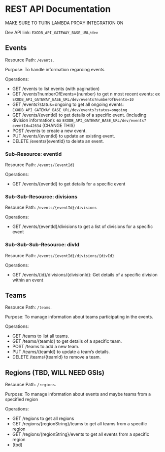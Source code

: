 # REST API Documentation

MAKE SURE TO TURN LAMBDA PROXY INTEGRATION ON

Dev API link: `EXODB_API_GATEWAY_BASE_URL/dev`

## Events

Resource Path: `/events`.

Purpose: To handle information regarding events

Operations:

- GET /events to list events (with pagination)
- GET /events?numberOfEvents={number} to get n most recent events:  ex `EXODB_API_GATEWAY_BASE_URL/dev/events?numberOfEvents=10`
- GET /events?status=ongoing to get all ongoing events: `EXODB_API_GATEWAY_BASE_URL/dev/events?status=ongoing`
- GET /events/{eventId} to get details of a specific event. (including division information): ex `EXODB_API_GATEWAY_BASE_URL/dev/events?eventId=42634` (CHANGE THIS)
- POST /events to create a new event.
- PUT /events/{eventId} to update an existing event.
- DELETE /events/{eventId} to delete an event.

### Sub-Resource: eventId

Resource Path: `/events/{eventId}`

Operations:

- GET /events/{eventId} to get details for a specific event

### Sub-Sub-Resource: divisions

Resource Path: `/events/{eventId}/divisions`

Operations:

- GET /events/{eventId}/divisions to get a list of divisions for a specific event

### Sub-Sub-Sub-Resource: divId

Resource Path: `/events/{eventId}/divisions/{divId}`

Operations:

- GET /events/{id}/divisions/{divisionId}: Get details of a specific division within an event


## Teams

Resource Path: `/teams`.

Purpose: To manage information about teams participating in the events.

Operations:

- GET /teams to list all teams.
- GET /teams/{teamId} to get details of a specific team.
- POST /teams to add a new team.
- PUT /teams/{teamId} to update a team’s details.
- DELETE /teams/{teamId} to remove a team.

## Regions (TBD, WILL NEED GSIs)

Resource Path: `/regions`.

Purpose: To manage information about events and maybe teams from a specified region

Operations:

- GET /regions to get all regions
- GET /regions/{regionString}/teams to get all teams from a specific region
- GET /regions/{regionString}/events to get all events from a specific region
- (tbd)
